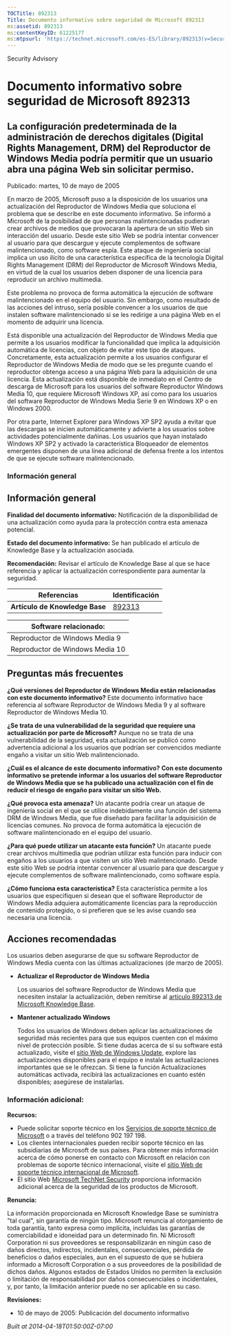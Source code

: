 ```yaml
---
TOCTitle: 892313
Title: Documento informativo sobre seguridad de Microsoft 892313
ms:assetid: 892313
ms:contentKeyID: 61225177
ms:mtpsurl: 'https://technet.microsoft.com/es-ES/library/892313(v=Security.10)'
---
```


Security Advisory

Documento informativo sobre seguridad de Microsoft 892313
=========================================================

La configuración predeterminada de la administración de derechos digitales (Digital Rights Management, DRM) del Reproductor de Windows Media podría permitir que un usuario abra una página Web sin solicitar permiso.
----------------------------------------------------------------------------------------------------------------------------------------------------------------------------------------------------------------------

Publicado: martes, 10 de mayo de 2005

En marzo de 2005, Microsoft puso a la disposición de los usuarios una actualización del Reproductor de Windows Media que soluciona el problema que se describe en este documento informativo. Se informó a Microsoft de la posibilidad de que personas malintencionadas pudieran crear archivos de medios que provocaran la apertura de un sitio Web sin interacción del usuario. Desde este sitio Web se podría intentar convencer al usuario para que descargue y ejecute complementos de software malintencionado, como software espía. Este ataque de ingeniería social implica un uso ilícito de una característica específica de la tecnología Digital Rights Management (DRM) del Reproductor de Microsoft Windows Media, en virtud de la cual los usuarios deben disponer de una licencia para reproducir un archivo multimedia.

Este problema no provoca de forma automática la ejecución de software malintencionado en el equipo del usuario. Sin embargo, como resultado de las acciones del intruso, sería posible convencer a los usuarios de que instalen software malintencionado si se les redirige a una página Web en el momento de adquirir una licencia.

Está disponible una actualización del Reproductor de Windows Media que permite a los usuarios modificar la funcionalidad que implica la adquisición automática de licencias, con objeto de evitar este tipo de ataques. Concretamente, esta actualización permite a los usuarios configurar el Reproductor de Windows Media de modo que se les pregunte cuando el reproductor obtenga acceso a una página Web para la adquisición de una licencia. Esta actualización está disponible de inmediato en el Centro de descarga de Microsoft para los usuarios del software Reproductor Windows Media 10, que requiere Microsoft Windows XP, así como para los usuarios del software Reproductor de Windows Media Serie 9 en Windows XP o en Windows 2000.

Por otra parte, Internet Explorer para Windows XP SP2 ayuda a evitar que las descargas se inicien automáticamente y advierte a los usuarios sobre actividades potencialmente dañinas. Los usuarios que hayan instalado Windows XP SP2 y activado la característica Bloqueador de elementos emergentes disponen de una línea adicional de defensa frente a los intentos de que se ejecute software malintencionado.

### Información general

Información general
-------------------

<span></span>
**Finalidad del documento informativo:** Notificación de la disponibilidad de una actualización como ayuda para la protección contra esta amenaza potencial.

**Estado del documento informativo:** Se han publicado el artículo de Knowledge Base y la actualización asociada.

**Recomendación:** Revisar el artículo de Knowledge Base al que se hace referencia y aplicar la actualización correspondiente para aumentar la seguridad.

| Referencias                    | Identificación                                   |
|--------------------------------|--------------------------------------------------|
| **Artículo de Knowledge Base** | [892313](http://support.microsoft.com/kb/892313) |

| Software relacionado:           |
|---------------------------------|
| Reproductor de Windows Media 9  |
| Reproductor de Windows Media 10 |

Preguntas más frecuentes
------------------------

<span></span>
**¿Qué versiones del Reproductor de Windows Media están relacionadas con este documento informativo?**
Este documento informativo hace referencia al software Reproductor de Windows Media 9 y al software Reproductor de Windows Media 10.

**¿Se trata de una vulnerabilidad de la seguridad que requiere una actualización por parte de Microsoft?**
Aunque no se trata de una vulnerabilidad de la seguridad, esta actualización se publicó como advertencia adicional a los usuarios que podrían ser convencidos mediante engaño a visitar un sitio Web malintencionado.

**¿Cuál es el alcance de este documento informativo?**
**Con este documento informativo se pretende informar a los usuarios del software Reproductor de Windows Media que se ha publicado una actualización con el fin de reducir el riesgo de engaño para visitar un sitio Web.**

**¿Qué provoca esta amenaza?**
Un atacante podría crear un ataque de ingeniería social en el que se utilice indebidamente una función del sistema DRM de Windows Media, que fue diseñado para facilitar la adquisición de licencias comunes. No provoca de forma automática la ejecución de software malintencionado en el equipo del usuario.

**¿Para qué puede utilizar un atacante esta función?**
Un atacante puede crear archivos multimedia que podrían utilizar esta función para inducir con engaños a los usuarios a que visiten un sitio Web malintencionado. Desde este sitio Web se podría intentar convencer al usuario para que descargue y ejecute complementos de software malintencionado, como software espía.

**¿Cómo funciona esta característica?**
Esta característica permite a los usuarios que especifiquen si desean que el software Reproductor de Windows Media adquiera automáticamente licencias para la reproducción de contenido protegido, o si prefieren que se les avise cuando sea necesaria una licencia.

Acciones recomendadas
---------------------

<span></span>
Los usuarios deben asegurarse de que su software Reproductor de Windows Media cuenta con las últimas actualizaciones (de marzo de 2005).

-   **Actualizar el Reproductor de Windows Media**

    Los usuarios del software Reproductor de Windows Media que necesiten instalar la actualización, deben remitirse al [artículo 892313 de Microsoft Knowledge Base](http://support.microsoft.com/kb/892313).

-   **Mantener actualizado Windows**

    Todos los usuarios de Windows deben aplicar las actualizaciones de seguridad más recientes para que sus equipos cuenten con el máximo nivel de protección posible. Si tiene dudas acerca de si su software está actualizado, visite el [sitio Web de Windows Update](http://windowsupdate.microsoft.com/), explore las actualizaciones disponibles para el equipo e instale las actualizaciones importantes que se le ofrezcan. Si tiene la función Actualizaciones automáticas activada, recibirá las actualizaciones en cuanto estén disponibles; asegúrese de instalarlas.

### Información adicional:

**Recursos:**

-   Puede solicitar soporte técnico en los [Servicios de soporte técnico de Microsoft](http://support.microsoft.com/default.aspx?scid=fh;es-es;incidentsubmit) o a través del teléfono 902 197 198.
-   Los clientes internacionales pueden recibir soporte técnico en las subsidiarias de Microsoft de sus países. Para obtener más información acerca de cómo ponerse en contacto con Microsoft en relación con problemas de soporte técnico internacional, visite el [sitio Web de soporte técnico internacional de Microsoft](http://go.microsoft.com/fwlink/?linkid=21155).
-   El sitio Web [Microsoft TechNet Security](http://www.microsoft.com/spain/technet/seguridad/default.asp) proporciona información adicional acerca de la seguridad de los productos de Microsoft.

**Renuncia:**

La información proporcionada en Microsoft Knowledge Base se suministra "tal cual", sin garantía de ningún tipo. Microsoft renuncia al otorgamiento de toda garantía, tanto expresa como implícita, incluidas las garantías de comerciabilidad e idoneidad para un determinado fin. Ni Microsoft Corporation ni sus proveedores se responsabilizarán en ningún caso de daños directos, indirectos, incidentales, consecuenciales, pérdida de beneficios o daños especiales, aun en el supuesto de que se hubiera informado a Microsoft Corporation o a sus proveedores de la posibilidad de dichos daños. Algunos estados de Estados Unidos no permiten la exclusión o limitación de responsabilidad por daños consecuenciales o incidentales, y, por tanto, la limitación anterior puede no ser aplicable en su caso.

**Revisiones:**

-   10 de mayo de 2005: Publicación del documento informativo

*Built at 2014-04-18T01:50:00Z-07:00*
